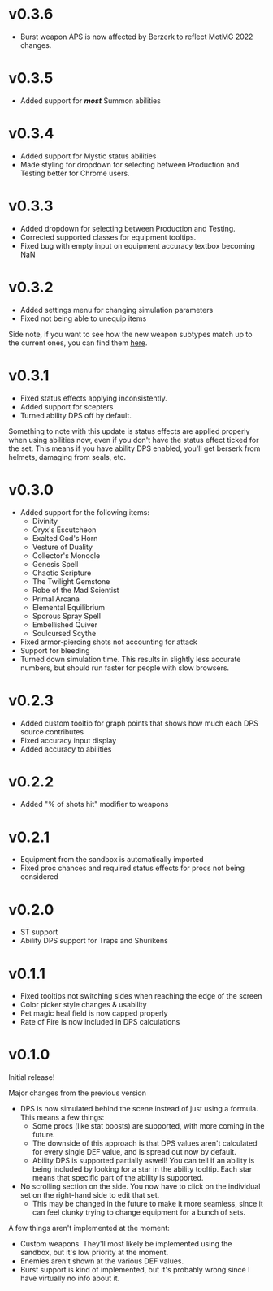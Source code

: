# v0.3.6
* Burst weapon APS is now affected by Berzerk to reflect MotMG 2022 changes.

# v0.3.5
* Added support for ***most*** Summon abilities

# v0.3.4
* Added support for Mystic status abilities
* Made styling for dropdown for selecting between Production and Testing better for Chrome users.

# v0.3.3
* Added dropdown for selecting between Production and Testing.
* Corrected supported classes for equipment tooltips.
* Fixed bug with empty input on equipment accuracy textbox becoming NaN

# v0.3.2
* Added settings menu for changing simulation parameters
* Fixed not being able to unequip items

Side note, if you want to see how the new weapon subtypes match up to the current ones, you can find them [here](https://rotmg-mirror.github.io/rotmg-dps-calculator/?config=testing.json).

# v0.3.1
* Fixed status effects applying inconsistently.
* Added support for scepters
* Turned ability DPS off by default.

Something to note with this update is status effects are applied properly when using abilities now, even if you don't have the status effect ticked for the set. This means if you have ability DPS enabled, you'll get berserk from helmets, damaging from seals, etc. 


# v0.3.0
* Added support for the following items:
	* Divinity
	* Oryx's Escutcheon
	* Exalted God's Horn
	* Vesture of Duality
	* Collector's Monocle
	* Genesis Spell
	* Chaotic Scripture
	* The Twilight Gemstone
	* Robe of the Mad Scientist
	* Primal Arcana
	* Elemental Equilibrium
	* Sporous Spray Spell
	* Embellished Quiver
	* Soulcursed Scythe
* Fixed armor-piercing shots not accounting for attack
* Support for bleeding
* Turned down simulation time. This results in slightly less accurate numbers, but should run faster for people with slow browsers.

# v0.2.3
* Added custom tooltip for graph points that shows how much each DPS source contributes
* Fixed accuracy input display
* Added accuracy to abilities 

# v0.2.2
* Added "% of shots hit" modifier to weapons

# v0.2.1
* Equipment from the sandbox is automatically imported
* Fixed proc chances and required status effects for procs not being considered

# v0.2.0 
* ST support
* Ability DPS support for Traps and Shurikens

# v0.1.1
* Fixed tooltips not switching sides when reaching the edge of the screen
* Color picker style changes & usability
* Pet magic heal field is now capped properly
* Rate of Fire is now included in DPS calculations

# v0.1.0

Initial release!

Major changes from the previous version
* DPS is now simulated behind the scene instead of just using a formula. This means a few things:
	* Some procs (like stat boosts) are supported, with more coming in the future.
	* The downside of this approach is that DPS values aren't calculated for every single DEF value, and is spread out now by default.
	* Ability DPS is supported partially aswell! You can tell if an ability is being included by looking for a star in the ability tooltip. Each star means that specific part of the ability is supported.
* No scrolling section on the side. You now have to click on the individual set on the right-hand side to edit that set.
	* This may be changed in the future to make it more seamless, since it can feel clunky trying to change equipment for a bunch of sets.

A few things aren't implemented at the moment:
* Custom weapons. They'll most likely be implemented using the sandbox, but it's low priority at the moment.
* Enemies aren't shown at the various DEF values.
* Burst support is kind of implemented, but it's probably wrong since I have virtually no info about it.